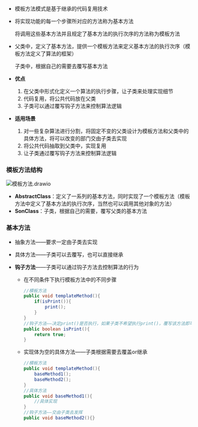 * 模板方法模式是基于继承的代码复用技术

* 将实现功能的每一个步骤所对应的方法称为基本方法

  将调用这些基本方法并且规定了基本方法的执行次序的方法称为模板方法

* 父类中，定义了基本方法，提供一个模板方法来定义基本方法的执行次序（模板方法定义了算法的框架）

  子类中，根据自己的需要去覆写基本方法

* **优点**

  1. 在父类中形式化定义一个算法的执行步骤，让子类来处理实现细节
  2. 代码复用，将公共代码放在父类
  3. 子类可以通过覆写钩子方法来控制算法逻辑

* **适用场景**

  1. 对一些复杂算法进行分割，将固定不变的父类设计为模板方法和父类中的具体方法，将可以改变的部门交由子类去实现
  2. 将公共代码抽取到父类中，实现复用
  3. 让子类通过覆写钩子方法来控制算法逻辑





### 模板方法结构

![模板方法.drawio](模板方法.drawio.png)

* **AbstractClass**：定义了一系列的基本方法，同时实现了一个模板方法（模板方法中定义了基本方法的执行次序，当然也可以调用其他对象的方法）
* **SonClass**：子类，根据自己的需要，覆写父类的基本方法



### 基本方法

* 抽象方法——要求一定由子类去实现

* 具体方法——子类可以去覆写，也可以直接继承

* **钩子方法**——子类可以通过钩子方法去控制算法的行为

  * 在不同条件下执行模板方法中的不同步骤

    ```java
    //模板方法
    public void templateMethod(){
        if(isPrint()){
            print();
        }
    }
    //钩子方法——决定print()是否执行，如果子类不希望执行print()，覆写该方法即可
    public boolean isPrint(){
        return true;
    }
    ```

  * 实现体为空的具体方法——子类根据需要去覆盖or继承

    ```java
    //模板方法
    public void templateMethod(){
        baseMethod1();
        baseMethod2();
    }
    //具体方法
    public void baseMethod1(){
        //具体实现
    }
    //钩子方法——交由子类去发挥
    public void baseMethod2(){}
    ```

    